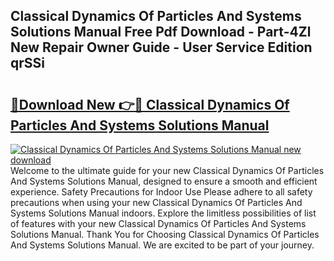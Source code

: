 ## Classical Dynamics Of Particles And Systems Solutions Manual Free Pdf Download - Part-4Zl New Repair Owner Guide - User Service Edition qrSSi

# <h2><a href="http://bc25768.oget.top/?id=Classical+Dynamics+Of+Particles+And+Systems+Solutions+Manual">🔗Download New 👉🔴 Classical Dynamics Of Particles And Systems Solutions Manual</a></h2>

[![Classical Dynamics Of Particles And Systems Solutions Manual new download](https://i.imgur.com/5g1atiW.png)](http://bc25768.oget.top/?id=Classical+Dynamics+Of+Particles+And+Systems+Solutions+Manual)
Welcome to the ultimate guide for your new Classical Dynamics Of Particles And Systems Solutions Manual, designed to ensure a smooth and efficient experience. Safety Precautions for Indoor Use Please adhere to all safety precautions when using your new Classical Dynamics Of Particles And Systems Solutions Manual indoors. Explore the limitless possibilities of list of features with your new Classical Dynamics Of Particles And Systems Solutions Manual. Thank You for Choosing Classical Dynamics Of Particles And Systems Solutions Manual. We are excited to be part of your journey.
